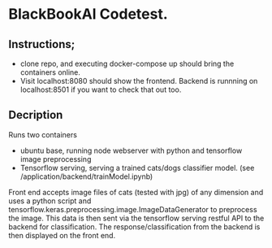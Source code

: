 # BlackBookAI Codetest.
## Instructions;
- clone repo, and executing docker-compose up should bring the containers online.
- Visit localhost:8080 should show the frontend. Backend is runnning on localhost:8501 if you want to check that out too. 
## Decription
Runs two containers 
- ubuntu base, running node webserver with python and tensorflow image preprocessing
- Tensorflow serving, serving a trained cats/dogs classifier model. (see /application/backend/trainModel.ipynb)

Front end accepts image files of cats (tested with jpg) of any dimension and uses a python script and tensorflow.keras.preprocessing.image.ImageDataGenerator to preprocess the image. 
This data is then sent via the tensorflow serving restful API to the backend for classification. 
The response/classification from the backend is then displayed on the front end.
